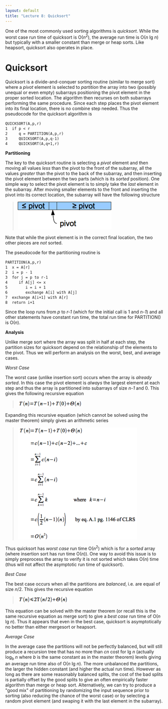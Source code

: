 ```yaml
---
layout: default
title: "Lecture 8: Quicksort"
---
```


One of the most commonly used sorting algorithms is *quicksort*. While the worst case run time of quicksort is O(*n*<sup>2</sup>), the average run time is O(*n* lg *n*) but typically with a smaller constant than merge or heap sorts. Like heapsort, quicksort also operates in place.

Quicksort
=========

Quicksort is a divide-and-conquer sorting routine (similar to merge sort) where a *pivot* element is selected to *partition* the array into two (possibly unequal or even empty) subarrays positioning the pivot element in the proper sorted location. The algorithm then recurses on both subarrays performing the same procedure. Since each step places the pivot element into its final location, there is no combine step needed. Thus the pseudocode for the quicksort algorithm is

    QUICKSORT(A,p,r)
    1  if p < r
    2     q = PARTITION(A,p,r)
    3     QUICKSORT(A,p,q-1)
    4     QUICKSORT(A,q+1,r)

**Partitioning**

The key to the quicksort routine is selecting a *pivot* element and then moving all values *less* than the pivot to the front of the subarray, all the values *greater* than the pivot to the back of the subarray, and then inserting the pivot element between the two parts (which is its *sorted* position). One simple way to select the pivot element is to simply take the *last* element in the subarray. After moving smaller elements to the front and inserting the pivot into its correct location, the subarray will have the following structure

> ![image](images/lecture08/quickarray.png)

Note that while the pivot element is in the correct final location, the two other pieces are *not* sorted.

The pseudocode for the partitioning routine is

    PARTITION(A,p,r)
    1  x = A[r]
    2  i = p - 1
    3  for j = p to r-1
    4     if A[j] <= x
    5        i = i + 1
    6        exchange A[i] with A[j]
    7  exchange A[i+1] with A[r]
    8  return i+1

Since the loop runs from *p* to *r-1* (which for the initial call is 1 and *n-1*) and all other statements have constant run time, the total run time for PARTITION() is O(*n*).

**Analysis**

Unlike merge sort where the array was split in half at each step, the partition sizes for quicksort depend on the relationship of the elements to the pivot. Thus we will perform an analysis on the worst, best, and average cases.

*Worst Case*

The worst case (unlike insertion sort) occurs when the array is *already sorted*. In this case the pivot element is *always* the largest element at each step and thus the array is partitioned into subarrays of size *n-1* and 0. This gives the following recursive equation

> ![image](images/lecture08/worsteqn.png)

Expanding this recursive equation (which cannot be solved using the master theorem) simply gives an arithmetic series

> ![image](images/lecture08/worsteqn2.png)

Thus quicksort has *worst case* run time O(*n*<sup>2</sup>) which is for a *sorted* array (where insertion sort has run time O(*n*)). One way to avoid this issue is to simply preprocess the array to verify it is not sorted which takes O(*n*) time (thus will not affect the asymptotic run time of quicksort).

*Best Case*

The best case occurs when all the partitions are *balanced*, i.e. are equal of size *n*/2. This gives the recursive equation

> ![image](images/lecture08/besteqn.png)

This equation can be solved with the master theorem (or recall this is the same recursive equation as merge sort) to give a *best case* run time of O(*n* lg *n*). Thus it appears that even in the best case, quicksort is asymptotically no better than either mergesort or heapsort.

*Average Case*

In the average case the partitions will not be perfectly balanced, but will still produce a recursion tree that has no more than *cn* cost for lg *n* (actually log<sub>b</sub> *n* where *b* is the same constant as in the master theorem) levels giving an average run time also of O(*n* lg *n*). The more unbalanced the partitions, the larger the hidden constant (and higher the actual run time). However as long as there are some reasonably balanced splits, the cost of the bad splits is partially offset by the good splits to give an often empirically faster algorithm than merge or heap sort. Alternatively, we can try to produce a "good mix" of partitioning by randomizing the input sequence prior to sorting (also reducing the chance of the worst case) or by selecting a random pivot element (and swaping it with the last element in the subarray).

